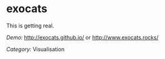 exocats
=======

This is getting real.

*Demo:* http://exocats.github.io/ or http://www.exocats.rocks/ 

*Category:* Visualisation
